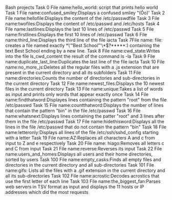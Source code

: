 Bash projects
Task 0 File name:hello_world: script that prints hello world
Task 1 File name:confused_smiley:Displays a confused smiley "(Ôo)'
Task 2 File name:hellofile:Displays the content of the /etc/passwdfile
Task 3 File name:twofiles:Displays the content of /etc/passwd and /etc/hosts
Task 4 File name:lastlines:Displays the last 10 lines of /etc/passwd
Task 5 File name:firstlines:Displays the first 10 lines of /etc/passwd
Task 6 File name:third_line:Displays the third line of the file iacta
Task 7File name: file: creates a file named exactly \*\\'"Best School"\'\\*$\?\*\*\*\*\*:) containing the text Best School ending by a new line.
Task 8 File name:cwd_state:Writes into the file ls_cwd_content the result of the command ls -la
Task 9 File name:duplicate_last_line:Duplicates the last line of the file iacta
Task 10 File name:no_more_js:Deletes all the regular files with a .js extension that are present in the current directory and all its subfolders
Task 11 File name:directories:Counts the number of directories and sub-directories in the current directory
Task 12 File name:newest_files:Displays the 10 newest files in the current directory
Task 13 File name:unique:Takes a list of words as input and prints only words that appear exactly once
Task 14 File name:findthatword:Displayes lines containing the pattern "root" from the file /etc/passwd
Task 15 File name:countthatword:Displays the number of lines that contain the pattern "bin" in the file /etc/passwd
Task 16 File name:whatsnext:Displays lines containing the patter "root" and 3 lines after them in the file /etc/passwd
Task 17 File name:hidethisword:Displays all the lines in the file /etc/passwd that do not contain the pattern "bin"
Task 18 File name:letteronly:Displays all lines of the file /etc/ssh/sshd_config starting with a letter
Task 19 File name:AZ:Replaces all characters A and c from input to Z and e respectively
Task 20 File name: hiago:Removes all letters c and C from input
Task 21 File name:reverse:Reverses its input
Task 22 File name:users_and_homes:Displays all users and their home directories, sorted by users
Task 100 File name:empty_casks:Finds all empty files and directories in the current directory and all sub-directories
Task 101 File name:gifs: Lists all the files with a .gif extension in the current directory and all its sub-directories
Task 102 File name:acrostic:Decodes acrostics that use the first letter of each line
Task 103 File name:the_biggest_fan:Parses web servers in TSV format as input and displays the 11 hosts or IP addresses which did the most requests
